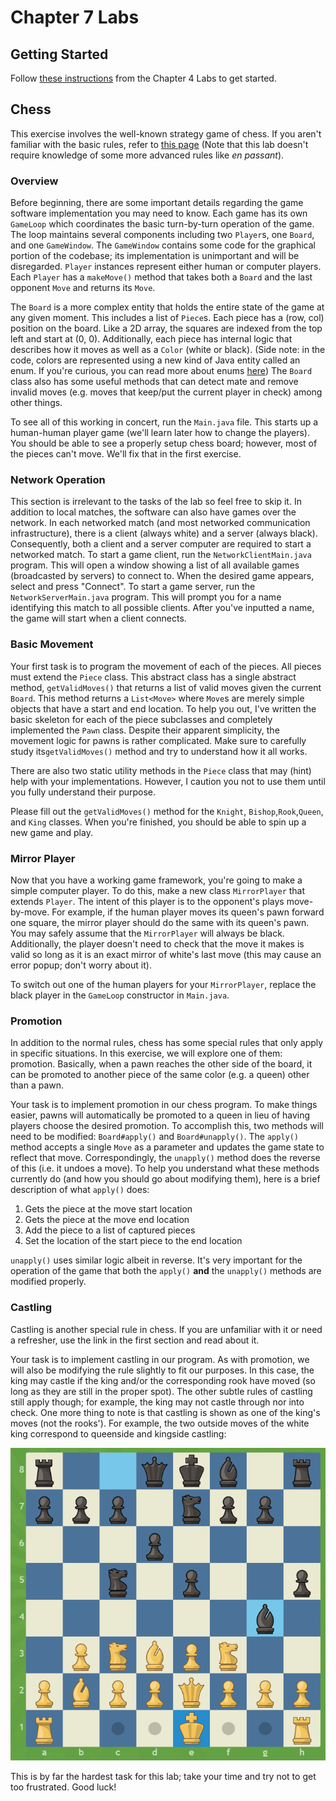 # Chapter 7 Labs

## Getting Started

Follow [these instructions](https://github.com/nuhs-apcs/chapter-4) from the Chapter 4 Labs to get started.

## Chess

This exercise involves the well-known strategy game of chess. If you aren't familiar with the basic rules, refer to [this page](https://en.wikipedia.org/wiki/Chess#Movement) (Note that this lab doesn't require knowledge of some more advanced rules like *en passant*). 

### Overview

Before beginning, there are some important details regarding the game software implementation you may need to know. Each game has its own `GameLoop` which coordinates the basic turn-by-turn operation of the game. The loop maintains several components including two `Player`s, one `Board`, and one `GameWindow`. The `GameWindow` contains some code for the graphical portion of the codebase; its implementation is unimportant and will be disregarded. `Player` instances represent either human or computer players. Each `Player` has a `makeMove()` method that takes both a `Board` and the last opponent `Move` and returns its `Move`. 

The `Board` is a more complex entity that holds the entire state of the game at any given moment. This includes a list of `Piece`s. Each piece has a (row, col) position on the board. Like a 2D array, the squares are indexed from the top left and start at (0, 0). Additionally, each piece has internal logic that describes how it moves as well as a `Color` (white or black). (Side note: in the code, colors are represented using a new kind of Java entity called an enum. If you're curious, you can read more about enums [here](https://docs.oracle.com/javase/tutorial/java/javaOO/enum.html)) The `Board` class also has some useful methods that can detect mate and remove invalid moves (e.g. moves that keep/put the current player in check) among other things. 

To see all of this working in concert, run the `Main.java` file. This starts up a human-human player game (we'll learn later how to change the players). You should be able to see a properly setup chess board; however, most of the pieces can't move. We'll fix that in the first exercise.

### Network Operation

This section is irrelevant to the tasks of the lab so feel free to skip it. In addition to local matches, the software can also have games over the network. In each networked match (and most networked communication infrastructure), there is a client (always white) and a server (always black). Consequently, both a client and a server computer are required to start a networked match. To start a game client, run the `NetworkClientMain.java` program. This will open a window showing a list of all available games (broadcasted by servers) to connect to. When the desired game appears, select and press "Connect". To start a game server, run the `NetworkServerMain.java` program. This will prompt you for a name identifying this match to all possible clients. After you've inputted a name, the game will start when a client connects.

### Basic Movement

Your first task is to program the movement of each of the pieces. All pieces must extend the `Piece` class. This abstract class has a single abstract method, `getValidMoves()` that returns a list of valid moves given the current `Board`. This method returns a `List<Move>` where `Move`s are merely simple objects that have a start and end location. To help you out, I've written the basic skeleton for each of the piece subclasses and completely implemented the `Pawn` class. Despite their apparent simplicity, the movement logic for pawns is rather complicated. Make sure to carefully study its`getValidMoves()` method and try to understand how it all works.

There are also two static utility methods in the `Piece` class that may (hint) help with your implementations. However, I caution you not to use them until you fully understand their purpose.

Please fill out the `getValidMoves()` method for the `Knight`, `Bishop`,`Rook`,`Queen`, and `King` classes. When you're finished, you should be able to spin up a new game and play.

### Mirror Player

Now that you have a working game framework, you're going to make a simple computer player. To do this, make a new class `MirrorPlayer` that extends `Player`. The intent of this player is to the opponent's plays move-by-move. For example, if the human player moves its queen's pawn forward one square, the mirror player should do the same with its queen's pawn. You may safely assume that the `MirrorPlayer` will always be black. Additionally, the player doesn't need to check that the move it makes is valid so long as it is an exact mirror of white's last move (this may cause an error popup; don't worry about it).

To switch out one of the human players for your `MirrorPlayer`, replace the black player in the `GameLoop` constructor in `Main.java`. 

### Promotion

In addition to the normal rules, chess has some special rules that only apply in specific situations. In this exercise, we will explore one of them: promotion. Basically, when a pawn reaches the other side of the board, it can be promoted to another piece of the same color (e.g. a queen) other than a pawn. 

Your task is to implement promotion in our chess program. To make things easier, pawns will automatically be promoted to a queen in lieu of having players choose the desired promotion. To accomplish this, two methods will need to be modified: `Board#apply()` and `Board#unapply()`. The `apply()` method accepts a single `Move` as a parameter and updates the game state to reflect that move. Correspondingly, the `unapply()` method does the reverse of this (i.e. it undoes a move). To help you understand what these methods currently do (and how you should go about modifying them), here is a brief description of what `apply()` does:

1. Gets the piece at the move start location
2. Gets the piece at the move end location
3. Add the piece to a list of captured pieces
4. Set the location of the start piece to the end location

`unapply()` uses similar logic albeit in reverse. It's very important for the operation of the game that both the `apply()` **and** the `unapply()` methods are modified properly.

### Castling

Castling is another special rule in chess. If you are unfamiliar with it or need a refresher, use the link in the first section and read about it. 

Your task is to implement castling in our program. As with promotion, we will also be modifying the rule slightly to fit our purposes. In this case, the king may castle if the king and/or the corresponding rook have moved (so long as they are still in the proper spot). The other subtle rules of castling still apply though; for example, the king may not castle through nor into check. One more thing to note is that castling is shown as one of the king's moves (not the rooks'). For example, the two outside moves of the white king correspond to queenside and kingside castling:

![Castling](castling.PNG)

This is by far the hardest task for this lab; take your time and try not to get too frustrated. Good luck!
